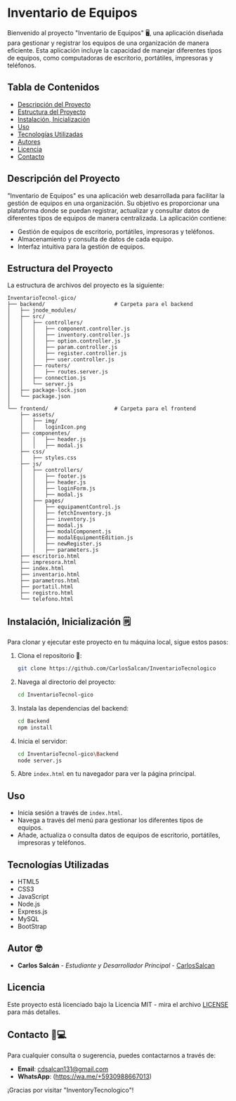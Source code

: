 # Inventario de Equipos

Bienvenido al proyecto "Inventario de Equipos" 🖥️, una aplicación diseñada para gestionar y registrar los equipos de una organización de manera eficiente. Esta aplicación incluye la capacidad de manejar diferentes tipos de equipos, como computadoras de escritorio, portátiles, impresoras y teléfonos.

## Tabla de Contenidos

- [Descripción del Proyecto](#descripción-del-proyecto)
- [Estructura del Proyecto](#estructura-del-proyecto)
- [Instalación, Inicialización](#instalación)
- [Uso](#uso)
- [Tecnologías Utilizadas](#tecnologías-utilizadas)
- [Autores](#autores)
- [Licencia](#licencia)
- [Contacto](#contacto)

## Descripción del Proyecto

"Inventario de Equipos" es una aplicación web desarrollada para facilitar la gestión de equipos en una organización. Su objetivo es proporcionar una plataforma donde se puedan registrar, actualizar y consultar datos de diferentes tipos de equipos de manera centralizada. La aplicación contiene:

- Gestión de equipos de escritorio, portátiles, impresoras y teléfonos.
- Almacenamiento y consulta de datos de cada equipo.
- Interfaz intuitiva para la gestión de equipos.

## Estructura del Proyecto

La estructura de archivos del proyecto es la siguiente:
```plaintext
InventarioTecnol-gico/
├── backend/                      # Carpeta para el backend
│   ├── jnode_modules/
│   ├── src/
│   │   ├── controllers/
│   │   │   ├── component.controller.js
│   │   │   ├── inventory.controller.js
│   │   │   ├── option.controller.js 
│   │   │   ├── param.controller.js 
│   │   │   ├── register.controller.js 
│   │   │   ├── user.controller.js    
│   │   ├── routers/ 
│   │   │   ├── routes.server.js   
│   │   ├── connection.js
│   │   └── server.js  
│   ├── package-lock.json           
│   └── package.json              
│
└── frontend/                     # Carpeta para el frontend
    ├── assets/   
    │   ├── img/             
    │   │   loginIcon.png
    ├── componentes/           
    │   │   ├── header.js
    │   │   ├── modal.js
    ├── css/             
    │   ├── styles.css
    ├── js/
    │   ├── controllers/
    │   │   ├── footer.js
    │   │   ├── header.js
    │   │   ├── loginForm.js
    │   │   ├── modal.js
    │   ├── pages/
    │   │   ├── equipamentControl.js
    │   │   ├── fetchInventory.js
    │   │   ├── inventory.js
    │   │   ├── modal.js
    │   │   ├── modalComponent.js
    │   │   ├── modalEquipmentEdition.js
    │   │   ├── newRegister.js
    │   │   ├── parameters.js
    ├── escritorio.html   
    ├── impresora.html 
    ├── index.html                
    ├── inventario.html 
    ├── parametros.html 
    ├── portatil.html 
    ├── registro.html 
    └── telefono.html   
```

## Instalación, Inicialización 🗒️
Para clonar y ejecutar este proyecto en tu máquina local, sigue estos pasos:
1. Clona el repositorio 🔗:
    ```sh
    git clone https://github.com/CarlosSalcan/InventarioTecnologico
    ```
2. Navega al directorio del proyecto:
    ```sh
    cd InventarioTecnol-gico
    ```

3. Instala las dependencias del backend:
    ```sh
    cd Backend
    npm install
    ```

4. Inicia el servidor:
    ```sh
    cd InventarioTecnol-gico\Backend
    node server.js
    ```

5. Abre `index.html` en tu navegador para ver la página principal.

## Uso
- Inicia sesión a través de `index.html`.
- Navega a través del menú para gestionar los diferentes tipos de equipos.
- Añade, actualiza o consulta datos de equipos de escritorio, portátiles, impresoras y teléfonos.

## Tecnologías Utilizadas

- HTML5
- CSS3
- JavaScript
- Node.js
- Express.js
- MySQL
- BootStrap

## Autor 🤓

- **Carlos Salcán** - *Estudiante y Desarrollador Principal* - [CarlosSalcan](https://github.com/CarlosSalcan)

## Licencia

Este proyecto está licenciado bajo la Licencia MIT - mira el archivo [LICENSE](LICENSE) para más detalles.

## Contacto 📌💻

Para cualquier consulta o sugerencia, puedes contactarnos a través de:

- **Email**: [cdsalcan131@gmail.com](mailto:cdsalcan131@gmail.com)
- **WhatsApp**: (https://wa.me/+5930988667013)

¡Gracias por visitar "InventoryTecnologico"!